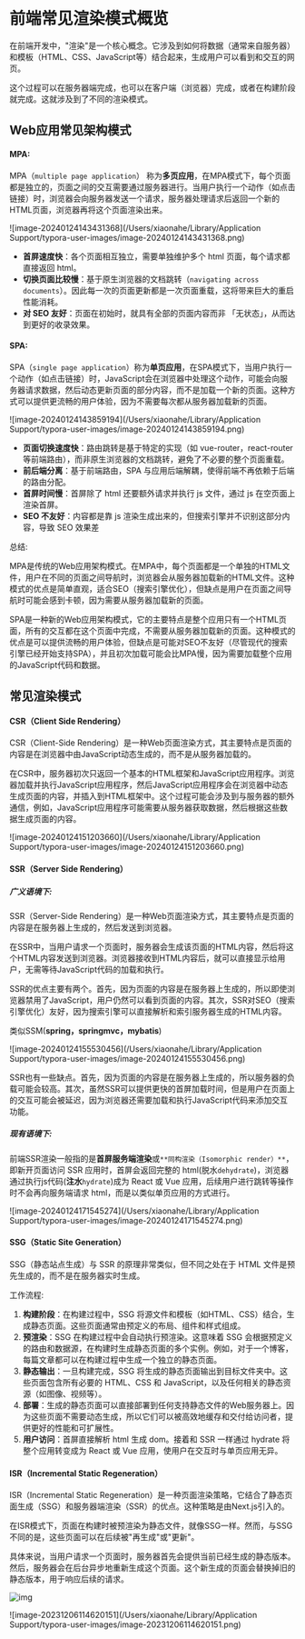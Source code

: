 # 前端常见渲染模式概览

​		在前端开发中，"渲染"是一个核心概念。它涉及到如何将数据（通常来自服务器）和模板（HTML、CSS、JavaScript等）结合起来，生成用户可以看到和交互的网页。

这个过程可以在服务器端完成，也可以在客户端（浏览器）完成，或者在构建阶段就完成。这就涉及到了不同的渲染模式。



## Web应用常见架构模式



#### MPA:

MPA（`multiple page application`） 称为**多页应用**，在MPA模式下，每个页面都是独立的，页面之间的交互需要通过服务器进行。当用户执行一个动作（如点击链接）时，浏览器会向服务器发送一个请求，服务器处理请求后返回一个新的HTML页面，浏览器再将这个页面渲染出来。

![image-20240124143431368](/Users/xiaonahe/Library/Application Support/typora-user-images/image-20240124143431368.png)

- **首屏速度快**：各个页面相互独立，需要单独维护多个 html 页面，每个请求都直接返回 html。
- **切换页面比较慢**：基于原生浏览器的文档跳转（`navigating across documents`）。因此每一次的页面更新都是一次页面重载，这将带来巨大的重启性能消耗。
- **对 SEO 友好**：页面在初始时，就具有全部的页面内容而非 「无状态」，从而达到更好的收录效果。



#### SPA:

SPA（`single page application`）称为**单页应用**，在SPA模式下，当用户执行一个动作（如点击链接）时，JavaScript会在浏览器中处理这个动作，可能会向服务器请求数据，然后动态更新页面的部分内容，而不是加载一个新的页面。这种方式可以提供更流畅的用户体验，因为不需要每次都从服务器加载新的页面。

![image-20240124143859194](/Users/xiaonahe/Library/Application Support/typora-user-images/image-20240124143859194.png)

- **页面切换速度快**：路由跳转是基于特定的实现（如 vue-router，react-router 等前端路由），而非原生浏览器的文档跳转，避免了不必要的整个页面重载。
- **前后端分离**：基于前端路由，SPA 与应用后端解耦，使得前端不再依赖于后端的路由分配。
- **首屏时间慢**：首屏除了 html 还要额外请求并执行 js 文件，通过 js 在空页面上渲染首屏。
- **SEO 不友好**：内容都是靠 js 渲染生成出来的，但搜索引擎并不识别这部分内容，导致 SEO 效果差

总结: 

MPA是传统的Web应用架构模式。在MPA中，每个页面都是一个单独的HTML文件，用户在不同的页面之间导航时，浏览器会从服务器加载新的HTML文件。这种模式的优点是简单直观，适合SEO（搜索引擎优化），但缺点是用户在页面之间导航时可能会感到卡顿，因为需要从服务器加载新的页面。

 SPA是一种新的Web应用架构模式，它的主要特点是整个应用只有一个HTML页面，所有的交互都在这个页面中完成，不需要从服务器加载新的页面。这种模式的优点是可以提供流畅的用户体验，但缺点是可能对SEO不友好（尽管现代的搜索引擎已经开始支持SPA），并且初次加载可能会比MPA慢，因为需要加载整个应用的JavaScript代码和数据。





## 常见渲染模式

#### CSR（Client Side Rendering）

CSR（Client-Side Rendering）是一种Web页面渲染方式，其主要特点是页面的内容是在浏览器中由JavaScript动态生成的，而不是从服务器加载的。

在CSR中，服务器初次只返回一个基本的HTML框架和JavaScript应用程序。浏览器加载并执行JavaScript应用程序，然后JavaScript应用程序会在浏览器中动态生成页面的内容，并插入到HTML框架中。这个过程可能会涉及到与服务器的额外通信，例如，JavaScript应用程序可能需要从服务器获取数据，然后根据这些数据生成页面的内容。

![image-20240124151203660](/Users/xiaonahe/Library/Application Support/typora-user-images/image-20240124151203660.png)





#### SSR（Server Side Rendering）

##### 广义语境下: 

SSR（Server-Side Rendering）是一种Web页面渲染方式，其主要特点是页面的内容是在服务器上生成的，然后发送到浏览器。

在SSR中，当用户请求一个页面时，服务器会生成该页面的HTML内容，然后将这个HTML内容发送到浏览器。浏览器接收到HTML内容后，就可以直接显示给用户，无需等待JavaScript代码的加载和执行。

SSR的优点主要有两个。首先，因为页面的内容是在服务器上生成的，所以即使浏览器禁用了JavaScript，用户仍然可以看到页面的内容。其次，SSR对SEO（搜索引擎优化）友好，因为搜索引擎可以直接解析和索引服务器生成的HTML内容。

类似SSM(**spring，springmvc，mybatis**)



![image-20240124155530456](/Users/xiaonahe/Library/Application Support/typora-user-images/image-20240124155530456.png)

SSR也有一些缺点。首先，因为页面的内容是在服务器上生成的，所以服务器的负载可能会较高。其次，虽然SSR可以提供更快的首屏加载时间，但是用户在页面上的交互可能会被延迟，因为浏览器还需要加载和执行JavaScript代码来添加交互功能。



##### 现有语境下:

前端SSR渲染一般指的是**首屏服务端渲染**或`**同构渲染（Isomorphic render）**`，即新开页面访问 SSR 应用时，首屏会返回完整的 html(脱水`dehydrate`)，浏览器通过执行js代码(**注水**`hydrate`)成为 React 或 Vue 应用，后续用户进行跳转等操作时不会再向服务端请求 html，而是以类似单页应用的方式进行。

![image-20240124171545274](/Users/xiaonahe/Library/Application Support/typora-user-images/image-20240124171545274.png)





#### SSG（Static Site Generation）

SSG（静态站点生成）与 SSR 的原理非常类似，但不同之处在于 HTML 文件是预先生成的，而不是在服务器实时生成。

工作流程: 

1. **构建阶段**：在构建过程中，SSG 将源文件和模板（如HTML、CSS）结合，生成静态页面。这些页面通常由预定义的布局、组件和样式组成。
2. **预渲染**：SSG 在构建过程中会自动执行预渲染。这意味着 SSG 会根据预定义的路由和数据源，在构建时生成静态页面的多个实例。例如，对于一个博客，每篇文章都可以在构建过程中生成一个独立的静态页面。
3. **静态输出**：一旦构建完成，SSG 将生成的静态页面输出到目标文件夹中。这些页面包含所有必要的 HTML、CSS 和 JavaScript，以及任何相关的静态资源（如图像、视频等）。
4. **部署**：生成的静态页面可以直接部署到任何支持静态文件的Web服务器上。因为这些页面不需要动态生成，所以它们可以被高效地缓存和交付给访问者，提供更好的性能和可扩展性。
5. **用户访问**：首屏直接解析 html 生成 dom。接着和 SSR 一样通过 hydrate 将整个应用转变成为 React 或 Vue 应用，使用户在交互时与单页应用无异。





#### ISR（Incremental Static Regeneration）

ISR（Incremental Static Regeneration）是一种页面渲染策略，它结合了静态页面生成（SSG）和服务器端渲染（SSR）的优点。这种策略是由Next.js引入的。

在ISR模式下，页面在构建时被预渲染为静态文件，就像SSG一样。然而，与SSG不同的是，这些页面可以在后续被"再生成"或"更新"。

具体来说，当用户请求一个页面时，服务器首先会提供当前已经生成的静态版本。然后，服务器会在后台异步地重新生成这个页面。这个新生成的页面会替换掉旧的静态版本，用于响应后续的请求。

![img](https://p3-juejin.byteimg.com/tos-cn-i-k3u1fbpfcp/7690b48be4f040c4988de68bf11ba40b~tplv-k3u1fbpfcp-zoom-in-crop-mark:1512:0:0:0.awebp?)

![image-20231206114620151](/Users/xiaonahe/Library/Application Support/typora-user-images/image-20231206114620151.png)